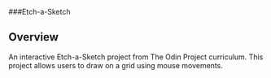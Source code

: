 
###Etch-a-Sketch

## Overview
An interactive Etch-a-Sketch project from The Odin Project curriculum. 
This project allows users to draw on a grid using mouse movements.
